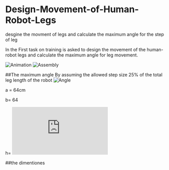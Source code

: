 # Design-Movement-of-Human-Robot-Legs
desgine the movment of legs and calculate the maximum angle for the step of leg

In the First task on training is asked to design the movement of the human-robot legs and calculate the maximum angle for leg movement.

![Animation](https://user-images.githubusercontent.com/90250848/186134064-d0da5e87-dda1-4bcf-825f-2dec83ab0ce5.gif)
![Assembly](https://user-images.githubusercontent.com/90250848/186134568-a27ebbe8-cf54-40d0-bbc4-3b0072810b71.JPG)

##The maximum angle
By assuming the allowed step size 25% of the total leg length of the robot
![Angle](https://user-images.githubusercontent.com/90250848/186350094-e7b09696-a6ef-41bb-92b4-4b79c446262f.PNG)

a = 64cm

b= 64

h= ![h=](https://latex.codecogs.com/gif.latex?%5Csqrt%7B64%5E%7B2%7D-8%5E%7B2%7D%7D%20%3D%2036.5%20cm)

##the dimentiones 
